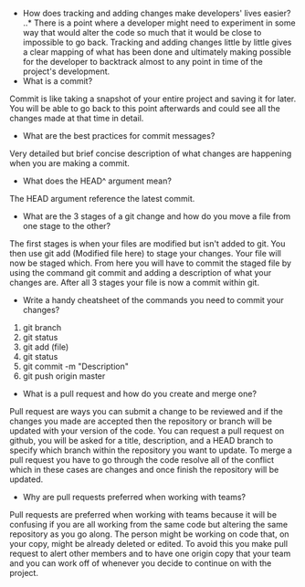 - How does tracking and adding changes make developers' lives easier?  
..* There is a point where a developer might need to experiment in some way that would alter the code so much that it would be close to impossible to go back. Tracking and adding changes little by little gives a clear mapping of what has been done and ultimately making possible for the developer to backtrack almost to any point in time of the project's development.  
- What is a commit?  

Commit is like taking a snapshot of your entire project and saving it for later. You will be able to go back to this point afterwards and could see all the changes made at that time in detail.  
- What are the best practices for commit messages?  

Very detailed but brief concise description of what changes are happening when you are making a commit.  
- What does the HEAD^ argument mean?  

The HEAD argument reference the latest commit.  
- What are the 3 stages of a git change and how do you move a file from one stage to the other?  

The first stages is when your files are modified but isn't added to git. You then use git add (Modified file here) to stage your changes. Your file will now be staged which. From here you will have to commit the staged file by using the command git commit and adding a description of what your changes are. After all 3 stages your file is now a commit within git.  
- Write a handy cheatsheet of the commands you need to commit your changes?  

1. git branch
2. git status
3. git add (file)
4. git status
5. git commit -m "Description"
6. git push origin master  

- What is a pull request and how do you create and merge one?  

Pull request are ways you can submit a change to be reviewed and if the changes you made are accepted then the repository or branch will be updated with your version of the code. You can request a pull request on github, you will be asked for a title, description, and a HEAD branch to specify which branch within the repository you want to update. To merge a pull request you have to go through the code resolve all of the conflict which in these cases are changes and once finish the repository will be updated.  

- Why are pull requests preferred when working with teams?  

Pull requests are preferred when working with teams because it will be confusing if you are all working from the same code but altering the same repository as you go along. The person might be working on code that, on your copy, might be already deleted or edited. To avoid this you make pull request to alert other members and to have one origin copy that your team and you can work off of whenever you decide to continue on with the project.